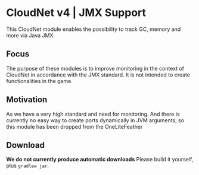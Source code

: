 # CloudNet v4 | JMX Support
This CloudNet module enables the possibility to track GC, memory and more via Java JMX.

## Focus
The purpose of these modules is to improve monitoring in the context of CloudNet in accordance with the JMX standard. It is not intended to create functionalities in the game.

## Motivation

As we have a very high standard and need for monitoring. And there is currently no easy way to create ports dynamically in JVM arguments, so this module has been dropped from the OneLiteFeather

## Download
**We do not currently produce automatic downloads**
Please build it yourself, plus `gradlew jar`.